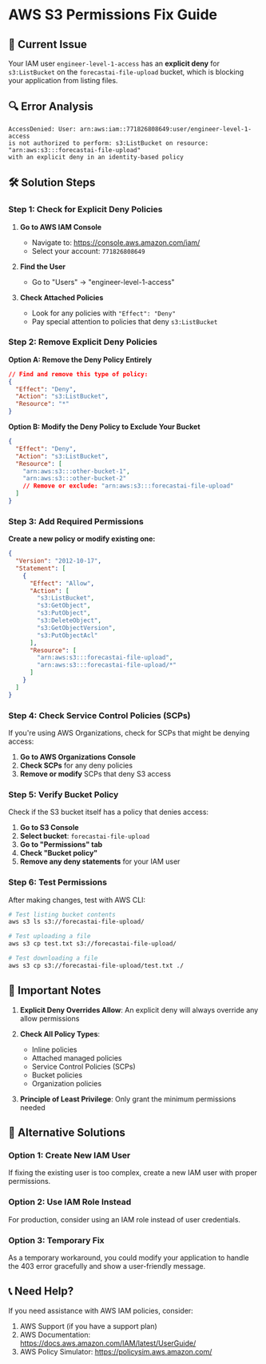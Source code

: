 # AWS S3 Permissions Fix Guide

## 🚨 Current Issue
Your IAM user `engineer-level-1-access` has an **explicit deny** for `s3:ListBucket` on the `forecastai-file-upload` bucket, which is blocking your application from listing files.

## 🔍 Error Analysis
```
AccessDenied: User: arn:aws:iam::771826808649:user/engineer-level-1-access 
is not authorized to perform: s3:ListBucket on resource: "arn:aws:s3:::forecastai-file-upload" 
with an explicit deny in an identity-based policy
```

## 🛠️ Solution Steps

### Step 1: Check for Explicit Deny Policies

1. **Go to AWS IAM Console**
   - Navigate to: https://console.aws.amazon.com/iam/
   - Select your account: `771826808649`

2. **Find the User**
   - Go to "Users" → "engineer-level-1-access"

3. **Check Attached Policies**
   - Look for any policies with `"Effect": "Deny"`
   - Pay special attention to policies that deny `s3:ListBucket`

### Step 2: Remove Explicit Deny Policies

**Option A: Remove the Deny Policy Entirely**
```json
// Find and remove this type of policy:
{
  "Effect": "Deny",
  "Action": "s3:ListBucket",
  "Resource": "*"
}
```

**Option B: Modify the Deny Policy to Exclude Your Bucket**
```json
{
  "Effect": "Deny",
  "Action": "s3:ListBucket",
  "Resource": [
    "arn:aws:s3:::other-bucket-1",
    "arn:aws:s3:::other-bucket-2"
    // Remove or exclude: "arn:aws:s3:::forecastai-file-upload"
  ]
}
```

### Step 3: Add Required Permissions

**Create a new policy or modify existing one:**

```json
{
  "Version": "2012-10-17",
  "Statement": [
    {
      "Effect": "Allow",
      "Action": [
        "s3:ListBucket",
        "s3:GetObject",
        "s3:PutObject",
        "s3:DeleteObject",
        "s3:GetObjectVersion",
        "s3:PutObjectAcl"
      ],
      "Resource": [
        "arn:aws:s3:::forecastai-file-upload",
        "arn:aws:s3:::forecastai-file-upload/*"
      ]
    }
  ]
}
```

### Step 4: Check Service Control Policies (SCPs)

If you're using AWS Organizations, check for SCPs that might be denying access:

1. **Go to AWS Organizations Console**
2. **Check SCPs** for any deny policies
3. **Remove or modify** SCPs that deny S3 access

### Step 5: Verify Bucket Policy

Check if the S3 bucket itself has a policy that denies access:

1. **Go to S3 Console**
2. **Select bucket**: `forecastai-file-upload`
3. **Go to "Permissions" tab**
4. **Check "Bucket policy"**
5. **Remove any deny statements** for your IAM user

### Step 6: Test Permissions

After making changes, test with AWS CLI:

```bash
# Test listing bucket contents
aws s3 ls s3://forecastai-file-upload/

# Test uploading a file
aws s3 cp test.txt s3://forecastai-file-upload/

# Test downloading a file
aws s3 cp s3://forecastai-file-upload/test.txt ./
```

## 🚨 Important Notes

1. **Explicit Deny Overrides Allow**: An explicit deny will always override any allow permissions
2. **Check All Policy Types**:
   - Inline policies
   - Attached managed policies
   - Service Control Policies (SCPs)
   - Bucket policies
   - Organization policies

3. **Principle of Least Privilege**: Only grant the minimum permissions needed

## 🔧 Alternative Solutions

### Option 1: Create New IAM User
If fixing the existing user is too complex, create a new IAM user with proper permissions.

### Option 2: Use IAM Role Instead
For production, consider using an IAM role instead of user credentials.

### Option 3: Temporary Fix
As a temporary workaround, you could modify your application to handle the 403 error gracefully and show a user-friendly message.

## 📞 Need Help?

If you need assistance with AWS IAM policies, consider:
1. AWS Support (if you have a support plan)
2. AWS Documentation: https://docs.aws.amazon.com/IAM/latest/UserGuide/
3. AWS Policy Simulator: https://policysim.aws.amazon.com/ 